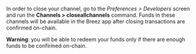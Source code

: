 In order to close your channel, go to the _Preferences > Developers_ screen and run the **Channels > closeallchannels** command.
Funds in these channels will be available in the Breez app after closing transactions are confirmed on-chain.
 
**Warning**: you will be able to redeem your funds only if there are enough funds to be confirmed on-chain.  